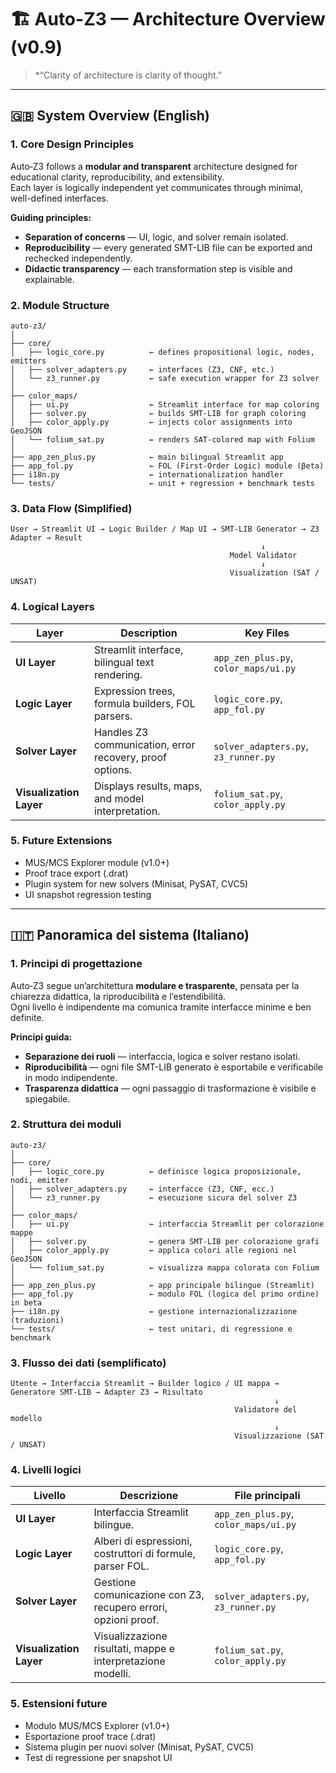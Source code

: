 # 🏗️ Auto-Z3 — Architecture Overview (v0.9)

> *“Clarity of architecture is clarity of thought.” 

---

## 🇬🇧 **System Overview (English)**

### 1. Core Design Principles
Auto‑Z3 follows a **modular and transparent** architecture designed for educational clarity, reproducibility, and extensibility.  
Each layer is logically independent yet communicates through minimal, well-defined interfaces.

**Guiding principles:**
- **Separation of concerns** — UI, logic, and solver remain isolated.
- **Reproducibility** — every generated SMT-LIB file can be exported and rechecked independently.
- **Didactic transparency** — each transformation step is visible and explainable.

### 2. Module Structure

```
auto-z3/
│
├── core/
│   ├── logic_core.py          ← defines propositional logic, nodes, emitters
│   ├── solver_adapters.py     ← interfaces (Z3, CNF, etc.)
│   └── z3_runner.py           ← safe execution wrapper for Z3 solver
│
├── color_maps/
│   ├── ui.py                  ← Streamlit interface for map coloring
│   ├── solver.py              ← builds SMT-LIB for graph coloring
│   ├── color_apply.py         ← injects color assignments into GeoJSON
│   └── folium_sat.py          ← renders SAT-colored map with Folium
│
├── app_zen_plus.py            ← main bilingual Streamlit app
├── app_fol.py                 ← FOL (First-Order Logic) module (βeta)
├── i18n.py                    ← internationalization handler
└── tests/                     ← unit + regression + benchmark tests
```

### 3. Data Flow (Simplified)

```text
User → Streamlit UI → Logic Builder / Map UI → SMT-LIB Generator → Z3 Adapter → Result
                                                        ↓
                                                 Model Validator
                                                        ↓
                                                 Visualization (SAT / UNSAT)
```

### 4. Logical Layers

| Layer | Description | Key Files |
|--------|--------------|------------|
| **UI Layer** | Streamlit interface, bilingual text rendering. | `app_zen_plus.py`, `color_maps/ui.py` |
| **Logic Layer** | Expression trees, formula builders, FOL parsers. | `logic_core.py`, `app_fol.py` |
| **Solver Layer** | Handles Z3 communication, error recovery, proof options. | `solver_adapters.py`, `z3_runner.py` |
| **Visualization Layer** | Displays results, maps, and model interpretation. | `folium_sat.py`, `color_apply.py` |

### 5. Future Extensions
- MUS/MCS Explorer module (v1.0+)
- Proof trace export (.drat)
- Plugin system for new solvers (Minisat, PySAT, CVC5)
- UI snapshot regression testing

---

## 🇮🇹 **Panoramica del sistema (Italiano)**

### 1. Principi di progettazione
Auto‑Z3 segue un’architettura **modulare e trasparente**, pensata per la chiarezza didattica, la riproducibilità e l’estendibilità.  
Ogni livello è indipendente ma comunica tramite interfacce minime e ben definite.

**Principi guida:**
- **Separazione dei ruoli** — interfaccia, logica e solver restano isolati.
- **Riproducibilità** — ogni file SMT-LIB generato è esportabile e verificabile in modo indipendente.
- **Trasparenza didattica** — ogni passaggio di trasformazione è visibile e spiegabile.

### 2. Struttura dei moduli

```
auto-z3/
│
├── core/
│   ├── logic_core.py          ← definisce logica proposizionale, nodi, emitter
│   ├── solver_adapters.py     ← interfacce (Z3, CNF, ecc.)
│   └── z3_runner.py           ← esecuzione sicura del solver Z3
│
├── color_maps/
│   ├── ui.py                  ← interfaccia Streamlit per colorazione mappe
│   ├── solver.py              ← genera SMT-LIB per colorazione grafi
│   ├── color_apply.py         ← applica colori alle regioni nel GeoJSON
│   └── folium_sat.py          ← visualizza mappa colorata con Folium
│
├── app_zen_plus.py            ← app principale bilingue (Streamlit)
├── app_fol.py                 ← modulo FOL (logica del primo ordine) in beta
├── i18n.py                    ← gestione internazionalizzazione (traduzioni)
└── tests/                     ← test unitari, di regressione e benchmark
```

### 3. Flusso dei dati (semplificato)

```text
Utente → Interfaccia Streamlit → Builder logico / UI mappa → Generatore SMT-LIB → Adapter Z3 → Risultato
                                                           ↓
                                                  Validatore del modello
                                                           ↓
                                                  Visualizzazione (SAT / UNSAT)
```

### 4. Livelli logici

| Livello | Descrizione | File principali |
|----------|--------------|-----------------|
| **UI Layer** | Interfaccia Streamlit bilingue. | `app_zen_plus.py`, `color_maps/ui.py` |
| **Logic Layer** | Alberi di espressioni, costruttori di formule, parser FOL. | `logic_core.py`, `app_fol.py` |
| **Solver Layer** | Gestione comunicazione con Z3, recupero errori, opzioni proof. | `solver_adapters.py`, `z3_runner.py` |
| **Visualization Layer** | Visualizzazione risultati, mappe e interpretazione modelli. | `folium_sat.py`, `color_apply.py` |

### 5. Estensioni future
- Modulo MUS/MCS Explorer (v1.0+)
- Esportazione proof trace (.drat)
- Sistema plugin per nuovi solver (Minisat, PySAT, CVC5)
- Test di regressione per snapshot UI


